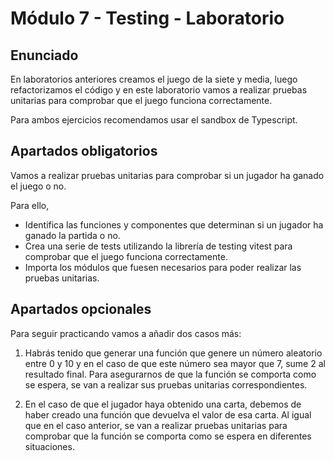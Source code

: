 # Módulo 7 - Testing - Laboratorio

## Enunciado

En laboratorios anteriores creamos el juego de la siete y media, luego refactorizamos el código y en este laboratorio vamos a realizar pruebas unitarias para comprobar que el juego funciona correctamente.

Para ambos ejercicios recomendamos usar el sandbox de Typescript.

## Apartados obligatorios

Vamos a realizar pruebas unitarias para comprobar si un jugador ha ganado el juego o no.

Para ello,

- Identifica las funciones y componentes que determinan si un jugador ha ganado la partida o no.
- Crea una serie de tests utilizando la librería de testing vitest para comprobar que el juego funciona correctamente.
- Importa los módulos que fuesen necesarios para poder realizar las pruebas unitarias.

## Apartados opcionales

Para seguir practicando vamos a añadir dos casos más:

1. Habrás tenido que generar una función que genere un número aleatorio entre 0 y 10 y en el caso de que este número sea mayor que 7, sume 2 al resultado final. Para asegurarnos de que la función se comporta como se espera, se van a realizar sus pruebas unitarias correspondientes.

2. En el caso de que el jugador haya obtenido una carta, debemos de haber creado una función que devuelva el valor de esa carta. Al igual que en el caso anterior, se van a realizar pruebas unitarias para comprobar que la función se comporta como se espera en diferentes situaciones.